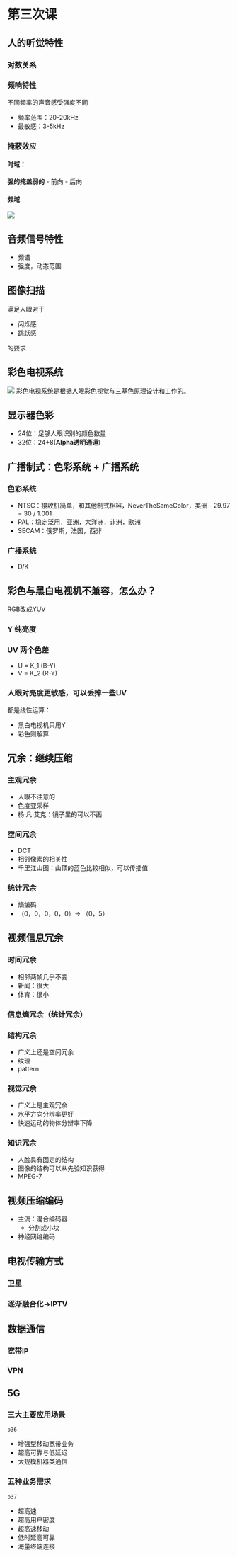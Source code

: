 # 第三次课

## 人的听觉特性
### 对数关系
### 频响特性

不同频率的声音感受强度不同
- 频率范围：20-20kHz
- 最敏感：3-5kHz

### 掩蔽效应
#### 时域：
**强的掩盖弱的**
	- 前向
	- 后向
#### 频域
![](https://s3.bmp.ovh/imgs/2023/02/27/613d1a7fd017ab22.png)

## 音频信号特性
- 频谱
- 强度，动态范围

## 图像扫描
满足人眼对于
- 闪烁感
- 跳跃感

的要求

## 彩色电视系统

![](https://s3.bmp.ovh/imgs/2023/02/27/c00795431e7be4af.png)
彩色电视系统是根据人眼彩色视觉与三基色原理设计和工作的。

## 显示器色彩
- 24位：足够人眼识别的颜色数量
- 32位：24+8(**Alpha透明通道**)

## 广播制式：色彩系统 + 广播系统

### 色彩系统
- NTSC：接收机简单，和其他制式相容，NeverTheSameColor，美洲
		- 29.97 = 30 / 1.001
- PAL：稳定泛用，亚洲，大洋洲，非洲，欧洲
- SECAM：俄罗斯，法国，西非

### 广播系统
- D/K

## 彩色与黑白电视机不兼容，怎么办？

RGB改成YUV

### Y 纯亮度

### UV 两个色差
- U = K_1 (B-Y)
- V = K_2 (R-Y)

### 人眼对亮度更敏感，可以丢掉一些UV

都是线性运算：
- 黑白电视机只用Y
- 彩色则解算


## 冗余：继续压缩
### 主观冗余
- 人眼不注意的
- 色度亚采样
- 杨·凡·艾克：镜子里的可以不画
### 空间冗余
- DCT
- 相邻像素的相关性
- 千里江山图：山顶的蓝色比较相似，可以传插值
### 统计冗余
- 熵编码
- （0，0，0，0，0）-> （0，5）

## 视频信息冗余

### 时间冗余
- 相邻两帧几乎不变
- 新闻：很大
- 体育：很小

### 信息熵冗余（统计冗余）
### 结构冗余
- 广义上还是空间冗余
- 纹理
- pattern
### 视觉冗余
- 广义上是主观冗余
- 水平方向分辨率更好
- 快速运动的物体分辨率下降
### 知识冗余
- 人脸具有固定的结构
- 图像的结构可以从先验知识获得
- MPEG-7

## 视频压缩编码

- 主流：混合编码器
	- 分割成小块
- 神经网络编码

## 电视传输方式

### 卫星
### 逐渐融合化->IPTV

## 数据通信

### 宽带IP

### VPN

## 5G

### 三大主要应用场景
	p36
- 增强型移动宽带业务
- 超高可靠与低延迟
- 大规模机器类通信


### 五种业务需求
	p37
- 超高速
- 超高用户密度
- 超高速移动
- 低时延高可靠
- 海量终端连接
